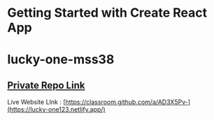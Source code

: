 # Getting Started with Create React App

# lucky-one-mss38

## [Private Repo Link](https://github.com/Programming-Hero-Web-Course4/lucky-one-mss38)
Live Website LInk : [https://classroom.github.com/a/AD3X5Pv-](https://lucky-one123.netlify.app/)
